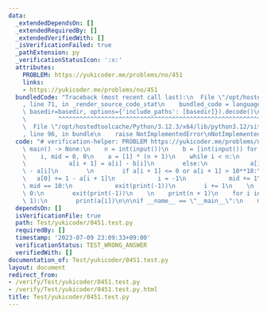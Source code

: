 ```yaml
---
data:
  _extendedDependsOn: []
  _extendedRequiredBy: []
  _extendedVerifiedWith: []
  _isVerificationFailed: true
  _pathExtension: py
  _verificationStatusIcon: ':x:'
  attributes:
    PROBLEM: https://yukicoder.me/problems/no/451
    links:
    - https://yukicoder.me/problems/no/451
  bundledCode: "Traceback (most recent call last):\n  File \"/opt/hostedtoolcache/Python/3.12.3/x64/lib/python3.12/site-packages/onlinejudge_verify/documentation/build.py\"\
    , line 71, in _render_source_code_stat\n    bundled_code = language.bundle(stat.path,\
    \ basedir=basedir, options={'include_paths': [basedir]}).decode()\n          \
    \         ^^^^^^^^^^^^^^^^^^^^^^^^^^^^^^^^^^^^^^^^^^^^^^^^^^^^^^^^^^^^^^^^^^^^^^^^^^^^^^^^^\n\
    \  File \"/opt/hostedtoolcache/Python/3.12.3/x64/lib/python3.12/site-packages/onlinejudge_verify/languages/python.py\"\
    , line 96, in bundle\n    raise NotImplementedError\nNotImplementedError\n"
  code: "# verification-helper: PROBLEM https://yukicoder.me/problems/no/451\n\ndef\
    \ main() -> None:\n    n = int(input())\n    b = [int(input()) for _ in range(n)]\n\
    \    i, mid = 0, 0\n    a = [1] * (n + 1)\n    while i < n:\n        if i % 2:\n\
    \            a[i + 1] = a[i] - b[i]\n        else:\n            a[i + 1] = b[i]\
    \ - a[i]\n        \n        if a[i + 1] <= 0 or a[i + 1] > 10**18:\n         \
    \   a[0] += 1 - a[i + 1]\n            i = -1\n            mid += 1\n        if\
    \ mid == 10:\n            exit(print(-1))\n        i += 1\n    \n    if a[0] <=\
    \ 0:\n        exit(print(-1))\n    \n    print(n + 1)\n    for i in range(n +\
    \ 1):\n        print(a[i])\n\n\nif __name__ == \"__main__\":\n    main()"
  dependsOn: []
  isVerificationFile: true
  path: Test/yukicoder/0451.test.py
  requiredBy: []
  timestamp: '2023-07-09 23:09:33+09:00'
  verificationStatus: TEST_WRONG_ANSWER
  verifiedWith: []
documentation_of: Test/yukicoder/0451.test.py
layout: document
redirect_from:
- /verify/Test/yukicoder/0451.test.py
- /verify/Test/yukicoder/0451.test.py.html
title: Test/yukicoder/0451.test.py
---
```

